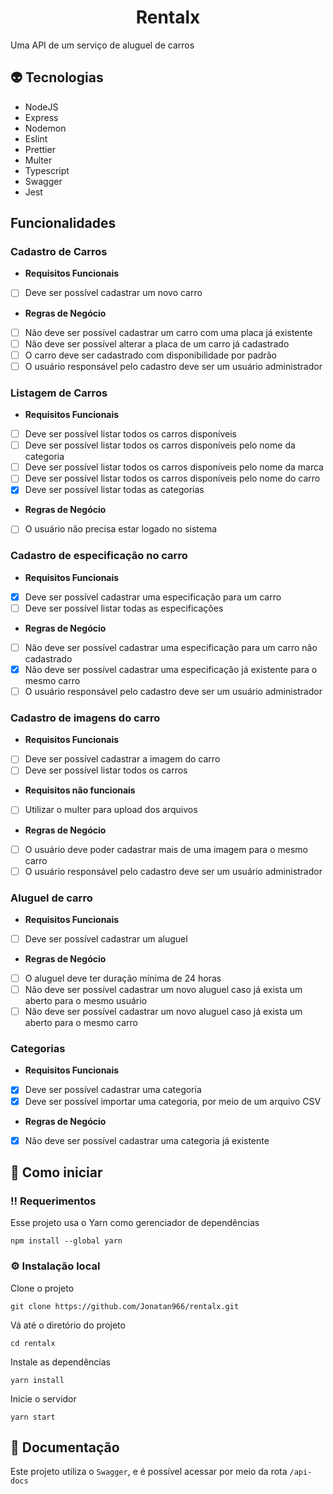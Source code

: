 <div align="center">
  <h1>Rentalx</h1>
</div>

Uma API de um serviço de aluguel de carros

## 👽 Tecnologias

- NodeJS
- Express
- Nodemon
- Eslint
- Prettier
- Multer
- Typescript
- Swagger
- Jest

## Funcionalidades

### Cadastro de Carros

- **Requisitos Funcionais**
- [ ] Deve ser possível cadastrar um novo carro

- **Regras de Negócio**
- [ ] Não deve ser possível cadastrar um carro com uma placa já existente
- [ ] Não deve ser possível alterar a placa de um carro já cadastrado
- [ ] O carro deve ser cadastrado com disponibilidade por padrão
- [ ] O usuário responsável pelo cadastro deve ser um usuário administrador

### Listagem de Carros

- **Requisitos Funcionais**
- [ ] Deve ser possível listar todos os carros disponíveis
- [ ] Deve ser possível listar todos os carros disponíveis pelo nome da categoria
- [ ] Deve ser possível listar todos os carros disponíveis pelo nome da marca
- [ ] Deve ser possível listar todos os carros disponíveis pelo nome do carro
- [x] Deve ser possível listar todas as categorias

- **Regras de Negócio**
- [ ] O usuário não precisa estar logado no sistema

### Cadastro de especificação no carro

- **Requisitos Funcionais**
- [x] Deve ser possível cadastrar uma especificação para um carro
- [ ] Deve ser possível listar todas as especificações

- **Regras de Negócio**
- [ ] Não deve ser possível cadastrar uma especificação para um carro não cadastrado
- [x] Não deve ser possível cadastrar uma especificação já existente para o mesmo carro
- [ ] O usuário responsável pelo cadastro deve ser um usuário administrador

### Cadastro de imagens do carro

- **Requisitos Funcionais**
- [ ] Deve ser possível cadastrar a imagem do carro
- [ ] Deve ser possível listar todos os carros

- **Requisitos não funcionais**
- [ ] Utilizar o multer para upload dos arquivos

- **Regras de Negócio**
- [ ] O usuário deve poder cadastrar mais de uma imagem para o mesmo carro
- [ ] O usuário responsável pelo cadastro deve ser um usuário administrador

### Aluguel de carro

- **Requisitos Funcionais**
- [ ] Deve ser possível cadastrar um aluguel

- **Regras de Negócio**
- [ ] O aluguel deve ter duração mínima de 24 horas
- [ ] Não deve ser possível cadastrar um novo aluguel caso já exista um aberto para o mesmo usuário
- [ ] Não deve ser possível cadastrar um novo aluguel caso já exista um aberto para o mesmo carro

### Categorias

- **Requisitos Funcionais**
- [x] Deve ser possível cadastrar uma categoria
- [x] Deve ser possível importar uma categoria, por meio de um arquivo CSV

- **Regras de Negócio**
- [x] Não deve ser possível cadastrar uma categoria já existente

## 🧰 Como iniciar

### ‼️ Requerimentos

Esse projeto usa o Yarn como gerenciador de dependências

```
npm install --global yarn
```

### ⚙️ Instalação local

Clone o projeto

```
git clone https://github.com/Jonatan966/rentalx.git
```

Vá até o diretório do projeto

```
cd rentalx
```

Instale as dependências

```
yarn install
```

Inicie o servidor

```
yarn start
```

## 📃 Documentação

Este projeto utiliza o `Swagger`, e é possível acessar por meio da rota `/api-docs`
